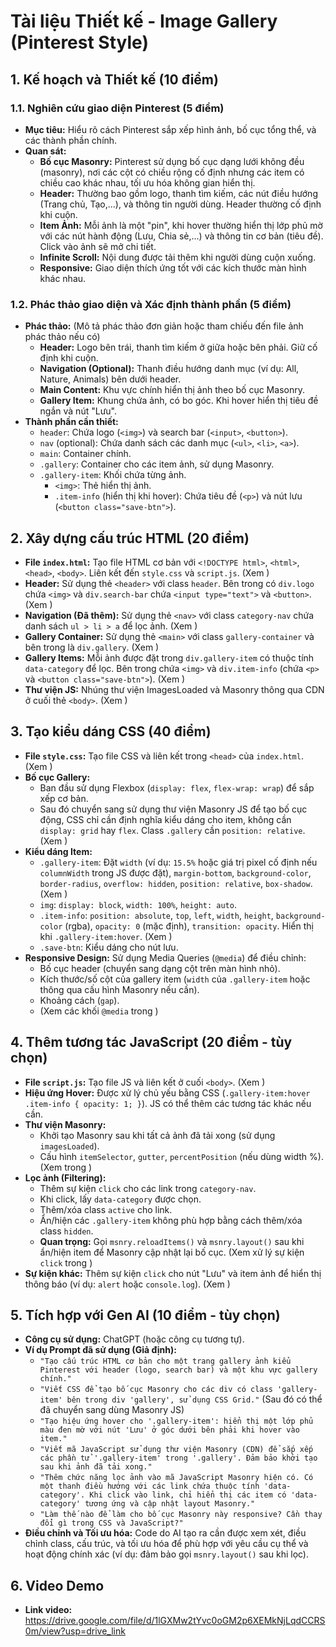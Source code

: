 # Tài liệu Thiết kế - Image Gallery (Pinterest Style)

## 1. Kế hoạch và Thiết kế (10 điểm)

### 1.1. Nghiên cứu giao diện Pinterest (5 điểm)

*   **Mục tiêu:** Hiểu rõ cách Pinterest sắp xếp hình ảnh, bố cục tổng thể, và các thành phần chính.
*   **Quan sát:**
    *   **Bố cục Masonry:** Pinterest sử dụng bố cục dạng lưới không đều (masonry), nơi các cột có chiều rộng cố định nhưng các item có chiều cao khác nhau, tối ưu hóa không gian hiển thị.
    *   **Header:** Thường bao gồm logo, thanh tìm kiếm, các nút điều hướng (Trang chủ, Tạo,...), và thông tin người dùng. Header thường cố định khi cuộn.
    *   **Item Ảnh:** Mỗi ảnh là một "pin", khi hover thường hiển thị lớp phủ mờ với các nút hành động (Lưu, Chia sẻ,...) và thông tin cơ bản (tiêu đề). Click vào ảnh sẽ mở chi tiết.
    *   **Infinite Scroll:** Nội dung được tải thêm khi người dùng cuộn xuống.
    *   **Responsive:** Giao diện thích ứng tốt với các kích thước màn hình khác nhau.

### 1.2. Phác thảo giao diện và Xác định thành phần (5 điểm)

*   **Phác thảo:** (Mô tả phác thảo đơn giản hoặc tham chiếu đến file ảnh phác thảo nếu có)
    *   **Header:** Logo bên trái, thanh tìm kiếm ở giữa hoặc bên phải. Giữ cố định khi cuộn.
    *   **Navigation (Optional):** Thanh điều hướng danh mục (ví dụ: All, Nature, Animals) bên dưới header.
    *   **Main Content:** Khu vực chính hiển thị ảnh theo bố cục Masonry.
    *   **Gallery Item:** Khung chứa ảnh, có bo góc. Khi hover hiển thị tiêu đề ngắn và nút "Lưu".
*   **Thành phần cần thiết:**
    *   `header`: Chứa logo (`<img>`) và search bar (`<input>`, `<button>`).
    *   `nav` (optional): Chứa danh sách các danh mục (`<ul>`, `<li>`, `<a>`).
    *   `main`: Container chính.
    *   `.gallery`: Container cho các item ảnh, sử dụng Masonry.
    *   `.gallery-item`: Khối chứa từng ảnh.
        *   `<img>`: Thẻ hiển thị ảnh.
        *   `.item-info` (hiển thị khi hover): Chứa tiêu đề (`<p>`) và nút lưu (`<button class="save-btn">`).

## 2. Xây dựng cấu trúc HTML (20 điểm)

*   **File `index.html`:** Tạo file HTML cơ bản với `<!DOCTYPE html>`, `<html>`, `<head>`, `<body>`. Liên kết đến `style.css` và `script.js`. (Xem <mcfile name="index.html" path="/Users/macbookairm2/hubvn/b4/index.html"></mcfile>)
*   **Header:** Sử dụng thẻ `<header>` với class `header`. Bên trong có `div.logo` chứa `<img>` và `div.search-bar` chứa `<input type="text">` và `<button>`. (Xem <mcfile name="index.html" path="/Users/macbookairm2/hubvn/b4/index.html"></mcfile>)
*   **Navigation (Đã thêm):** Sử dụng thẻ `<nav>` với class `category-nav` chứa danh sách `ul > li > a` để lọc ảnh. (Xem <mcfile name="index.html" path="/Users/macbookairm2/hubvn/b4/index.html"></mcfile>)
*   **Gallery Container:** Sử dụng thẻ `<main>` với class `gallery-container` và bên trong là `div.gallery`. (Xem <mcfile name="index.html" path="/Users/macbookairm2/hubvn/b4/index.html"></mcfile>)
*   **Gallery Items:** Mỗi ảnh được đặt trong `div.gallery-item` có thuộc tính `data-category` để lọc. Bên trong chứa `<img>` và `div.item-info` (chứa `<p>` và `<button class="save-btn">`). (Xem <mcfile name="index.html" path="/Users/macbookairm2/hubvn/b4/index.html"></mcfile>)
*   **Thư viện JS:** Nhúng thư viện ImagesLoaded và Masonry thông qua CDN ở cuối thẻ `<body>`. (Xem <mcfile name="index.html" path="/Users/macbookairm2/hubvn/b4/index.html"></mcfile>)

## 3. Tạo kiểu dáng CSS (40 điểm)

*   **File `style.css`:** Tạo file CSS và liên kết trong `<head>` của `index.html`. (Xem <mcfile name="style.css" path="/Users/macbookairm2/hubvn/b4/style.css"></mcfile>)
*   **Bố cục Gallery:**
    *   Ban đầu sử dụng Flexbox (`display: flex`, `flex-wrap: wrap`) để sắp xếp cơ bản.
    *   Sau đó chuyển sang sử dụng thư viện Masonry JS để tạo bố cục động, CSS chỉ cần định nghĩa kiểu dáng cho item, không cần `display: grid` hay `flex`. Class `.gallery` cần `position: relative`. (Xem <mcfile name="style.css" path="/Users/macbookairm2/hubvn/b4/style.css"></mcfile>)
*   **Kiểu dáng Item:**
    *   `.gallery-item`: Đặt `width` (ví dụ: `15.5%` hoặc giá trị pixel cố định nếu `columnWidth` trong JS được đặt), `margin-bottom`, `background-color`, `border-radius`, `overflow: hidden`, `position: relative`, `box-shadow`. (Xem <mcfile name="style.css" path="/Users/macbookairm2/hubvn/b4/style.css"></mcfile>)
    *   `img`: `display: block`, `width: 100%`, `height: auto`.
    *   `.item-info`: `position: absolute`, `top`, `left`, `width`, `height`, `background-color` (rgba), `opacity: 0` (mặc định), `transition: opacity`. Hiển thị khi `.gallery-item:hover`. (Xem <mcfile name="style.css" path="/Users/macbookairm2/hubvn/b4/style.css"></mcfile>)
    *   `.save-btn`: Kiểu dáng cho nút lưu.
*   **Responsive Design:** Sử dụng Media Queries (`@media`) để điều chỉnh:
    *   Bố cục header (chuyển sang dạng cột trên màn hình nhỏ).
    *   Kích thước/số cột của gallery item (`width` của `.gallery-item` hoặc thông qua cấu hình Masonry nếu cần).
    *   Khoảng cách (`gap`).
    *   (Xem các khối `@media` trong <mcfile name="style.css" path="/Users/macbookairm2/hubvn/b4/style.css"></mcfile>)

## 4. Thêm tương tác JavaScript (20 điểm - tùy chọn)

*   **File `script.js`:** Tạo file JS và liên kết ở cuối `<body>`. (Xem <mcfile name="script.js" path="/Users/macbookairm2/hubvn/b4/script.js"></mcfile>)
*   **Hiệu ứng Hover:** Được xử lý chủ yếu bằng CSS (`.gallery-item:hover .item-info { opacity: 1; }`). JS có thể thêm các tương tác khác nếu cần.
*   **Thư viện Masonry:**
    *   Khởi tạo Masonry sau khi tất cả ảnh đã tải xong (sử dụng `imagesLoaded`).
    *   Cấu hình `itemSelector`, `gutter`, `percentPosition` (nếu dùng width %). (Xem <mcsymbol name="DOMContentLoaded" filename="script.js" path="/Users/macbookairm2/hubvn/b4/script.js" startline="1" type="function"></mcsymbol> trong <mcfile name="script.js" path="/Users/macbookairm2/hubvn/b4/script.js"></mcfile>)
*   **Lọc ảnh (Filtering):**
    *   Thêm sự kiện `click` cho các link trong `category-nav`.
    *   Khi click, lấy `data-category` được chọn.
    *   Thêm/xóa class `active` cho link.
    *   Ẩn/hiện các `.gallery-item` không phù hợp bằng cách thêm/xóa class `hidden`.
    *   **Quan trọng:** Gọi `msnry.reloadItems()` và `msnry.layout()` sau khi ẩn/hiện item để Masonry cập nhật lại bố cục. (Xem xử lý sự kiện `click` trong <mcfile name="script.js" path="/Users/macbookairm2/hubvn/b4/script.js"></mcfile>)
*   **Sự kiện khác:** Thêm sự kiện `click` cho nút "Lưu" và item ảnh để hiển thị thông báo (ví dụ: `alert` hoặc `console.log`). (Xem <mcfile name="script.js" path="/Users/macbookairm2/hubvn/b4/script.js"></mcfile>)

## 5. Tích hợp với Gen AI (10 điểm - tùy chọn)

*   **Công cụ sử dụng:** ChatGPT (hoặc công cụ tương tự).
*   **Ví dụ Prompt đã sử dụng (Giả định):**
    *   `"Tạo cấu trúc HTML cơ bản cho một trang gallery ảnh kiểu Pinterest với header (logo, search bar) và một khu vực gallery chính."`
    *   `"Viết CSS để tạo bố cục Masonry cho các div có class 'gallery-item' bên trong div 'gallery', sử dụng CSS Grid."` (Sau đó có thể đã chuyển sang dùng Masonry JS)
    *   `"Tạo hiệu ứng hover cho '.gallery-item': hiển thị một lớp phủ màu đen mờ với nút 'Lưu' ở góc dưới bên phải khi hover vào item."`
    *   `"Viết mã JavaScript sử dụng thư viện Masonry (CDN) để sắp xếp các phần tử '.gallery-item' trong '.gallery'. Đảm bảo khởi tạo sau khi ảnh đã tải xong."`
    *   `"Thêm chức năng lọc ảnh vào mã JavaScript Masonry hiện có. Có một thanh điều hướng với các link chứa thuộc tính 'data-category'. Khi click vào link, chỉ hiển thị các item có 'data-category' tương ứng và cập nhật layout Masonry."`
    *   `"Làm thế nào để làm cho bố cục Masonry này responsive? Cần thay đổi gì trong CSS và JavaScript?"`
*   **Điều chỉnh và Tối ưu hóa:** Code do AI tạo ra cần được xem xét, điều chỉnh class, cấu trúc, và tối ưu hóa để phù hợp với yêu cầu cụ thể và hoạt động chính xác (ví dụ: đảm bảo gọi `msnry.layout()` sau khi lọc).

## 6. Video Demo

*   **Link video:** https://drive.google.com/file/d/1lGXMw2tYvc0oGM2p6XEMkNjLqdCCRS0m/view?usp=drive_link